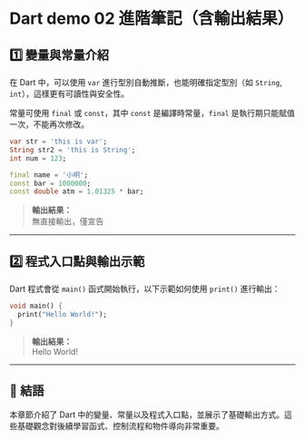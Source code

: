 # Dart demo 02 進階筆記（含輸出結果）

## 1️⃣ 變量與常量介紹

在 Dart 中，可以使用 `var` 進行型別自動推斷，也能明確指定型別（如 `String`, `int`），這樣更有可讀性與安全性。

常量可使用 `final` 或 `const`，其中 `const` 是編譯時常量，`final` 是執行期只能賦值一次，不能再次修改。

```dart
var str = 'this is var';
String str2 = 'this is String';
int num = 123;

final name = '小明';
const bar = 1000000;
const double atm = 1.01325 * bar;
```
> **輸出結果：**  
> 無直接輸出，僅宣告

---

## 2️⃣ 程式入口點與輸出示範

Dart 程式會從 `main()` 函式開始執行，以下示範如何使用 `print()` 進行輸出：

```dart
void main() {
  print("Hello World!");
}
```
> **輸出結果：**  
> Hello World!

---

## 🧾 結語

本章節介紹了 Dart 中的變量、常量以及程式入口點，並展示了基礎輸出方式。這些基礎觀念對後續學習函式、控制流程和物件導向非常重要。